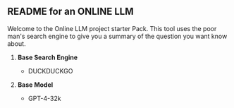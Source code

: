 ## README for an ONLINE LLM
Welcome to the Online LLM project starter Pack. This tool uses the poor man's search engine to give you a summary of the question you want know about. 

1.  **Base Search Engine**  
    - DUCKDUCKGO

2.  **Base Model**
    - GPT-4-32k
